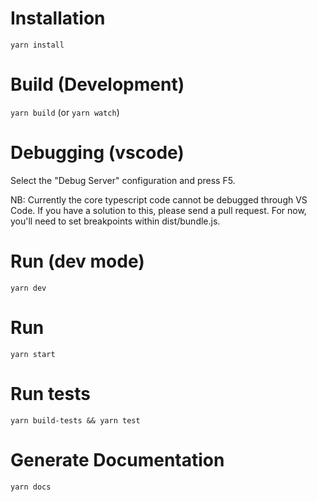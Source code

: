 # Installation

`yarn install`

# Build (Development)

`yarn build` (or `yarn watch`)

# Debugging (vscode)

Select the "Debug Server" configuration and press F5.

NB: Currently the core typescript code cannot be debugged through VS Code.
If you have a solution to this, please send a pull request.
For now, you'll need to set breakpoints within dist/bundle.js.

# Run (dev mode)

`yarn dev`

# Run

`yarn start`

# Run tests

`yarn build-tests && yarn test`

# Generate Documentation

`yarn docs`
